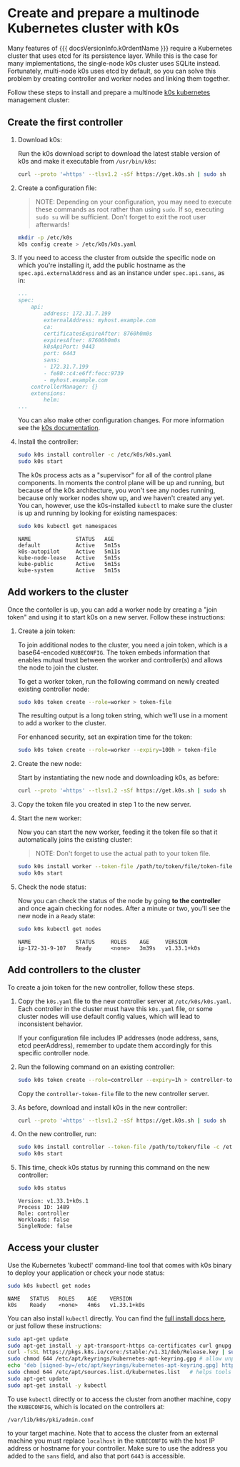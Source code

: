 # Create and prepare a multinode Kubernetes cluster with k0s

Many features of {{{ docsVersionInfo.k0rdentName }}} require a Kubernetes cluster that uses etcd for its persistence layer. While this is the case for many implementations, the single-node k0s cluster uses SQLite instead. Fortunately, multi-node k0s uses etcd by default, so you can solve this problem by creating controller and worker nodes and linking them together. 

Follow these steps to install and prepare a multinode [k0s kubernetes](https://k0sproject.io) management cluster:

## Create the first controller

1. Download k0s:

    Run the k0s download script to download the latest stable version of k0s and make it executable from `/usr/bin/k0s`:

    ```bash
    curl --proto '=https' --tlsv1.2 -sSf https://get.k0s.sh | sudo sh
    ```

2. Create a configuration file:

    > NOTE:
    > Depending on your configuration, you may need to execute these commands as root rather than using `sudo`. If so, executing `sudo su` will be sufficient. Don't forget to exit the root user afterwards!

    ```bash
    mkdir -p /etc/k0s
    k0s config create > /etc/k0s/k0s.yaml
    ```

3. If you need to access the cluster from outside the specific node on which you're installing it, add the public hostname as the `spec.api.externalAddress` and as an instance under `spec.api.sans`, as in:

    ```yaml
    ...
    spec:
        api:
            address: 172.31.7.199
            externalAddress: myhost.example.com
            ca:
            certificatesExpireAfter: 8760h0m0s
            expiresAfter: 87600h0m0s
            k0sApiPort: 9443
            port: 6443
            sans:
            - 172.31.7.199
            - fe80::c4:e6ff:fecc:9739
            - myhost.example.com
        controllerManager: {}
        extensions:
            helm:
    ...
    ```

    You can also make other configuration changes. For more information see the [k0s documentation](https://docs.k0sproject.io/stable/configuration/).

4. Install the controller:

    ```bash
    sudo k0s install controller -c /etc/k0s/k0s.yaml
    sudo k0s start
    ```

    The k0s process acts as a "supervisor" for all of the control plane components. In moments the control plane will be up and running, but because of the k0s architecture, you won't see any nodes running, because only worker nodes show up, and we haven't created any yet. You can, however, use the k0s-installed `kubectl` to make sure the cluster is up and running by looking for existing namespaces:

    ```bash
    sudo k0s kubectl get namespaces
    ```
    ```console
    NAME              STATUS   AGE
    default           Active   5m15s
    k0s-autopilot     Active   5m11s
    kube-node-lease   Active   5m15s
    kube-public       Active   5m15s
    kube-system       Active   5m15s
    ```

## Add workers to the cluster

Once the contoller is up, you can add a worker node by creating a "join token" and using it to start k0s on a new server. Follow these instructions:

1. Create a join token:

    To join additional nodes to the cluster, you need a join token, which is a base64-encoded `KUBECONFIG`. The token embeds information that enables mutual trust between the worker and controller(s) and allows the node to join the cluster.

    To get a worker token, run the following command on newly created existing controller node:

    ```bash
    sudo k0s token create --role=worker > token-file
    ```

    The resulting output is a long token string, which we'll use in a moment to add a worker to the cluster.

    For enhanced security, set an expiration time for the token:

    ```bash
    sudo k0s token create --role=worker --expiry=100h > token-file
    ```

2. Create the new node:

    Start by instantiating the new node and downloading k0s, as before:

    ```bash
    curl --proto '=https' --tlsv1.2 -sSf https://get.k0s.sh | sudo sh
    ```

3. Copy the token file you created in step 1 to the new server.

4. Start the new worker: 

    Now you can start the new worker, feeding it the token file so that it automatically joins the existing cluster:

    > NOTE:
    > Don't forget to use the actual path to your token file.

    ```bash
    sudo k0s install worker --token-file /path/to/token/file/token-file
    sudo k0s start
    ```

5. Check the node status:

    Now you can check the status of the node by going **to the controller** and once again checking for nodes. After a minute or two, you'll see the new node in a `Ready` state:

    ```bash
    sudo k0s kubectl get nodes
    ```
    ```console
    NAME              STATUS     ROLES    AGE     VERSION
    ip-172-31-9-107   Ready      <none>   3m39s   v1.33.1+k0s
    ```

## Add controllers to the cluster

To create a join token for the new controller, follow these steps.


1. Copy the `k0s.yaml` file to the new controller server at `/etc/k0s/k0s.yaml`. Each controller in the cluster must have this `k0s.yaml` file, or some cluster nodes will use default config values, which will lead to inconsistent behavior. 

    If your configuration file includes IP addresses (node address, sans, etcd peerAddress), remember to update them accordingly for this specific controller node.

2. Run the following command on an existing controller:

    ```bash
    sudo k0s token create --role=controller --expiry=1h > controller-token-file
    ```

    Copy the `controller-token-file` file to the new controller server.

4. As before, download and install k0s in the new controller:

    ```bash
    curl --proto '=https' --tlsv1.2 -sSf https://get.k0s.sh | sudo sh
    ```

3. On the new controller, run:

    ```bash
    sudo k0s install controller --token-file /path/to/token/file -c /etc/k0s/k0s.yaml
    sudo k0s start
    ```

4. This time, check k0s status by running this command on the new controller:

    ```bash
    sudo k0s status
    ```
    ```console
    Version: v1.33.1+k0s.1
    Process ID: 1489
    Role: controller
    Workloads: false
    SingleNode: false
    ```

## Access your cluster

Use the Kubernetes 'kubectl' command-line tool that comes with k0s binary to deploy your application or check your node status:

```bash
sudo k0s kubectl get nodes
```
```console
NAME   STATUS   ROLES    AGE    VERSION
k0s    Ready    <none>   4m6s   v1.33.1+k0s
```

You can also install `kubectl` directly. You can find the [full install docs here](https://kubernetes.io/docs/tasks/tools/install-kubectl-linux/), or just follow these instructions:

```bash
sudo apt-get update
sudo apt-get install -y apt-transport-https ca-certificates curl gnupg
curl -fsSL https://pkgs.k8s.io/core:/stable:/v1.31/deb/Release.key | sudo gpg --dearmor -o /etc/apt/keyrings/kubernetes-apt-keyring.gpg
sudo chmod 644 /etc/apt/keyrings/kubernetes-apt-keyring.gpg # allow unprivileged APT programs to read this keyring
echo 'deb [signed-by=/etc/apt/keyrings/kubernetes-apt-keyring.gpg] https://pkgs.k8s.io/core:/stable:/v1.31/deb/ /' | sudo tee /etc/apt/sources.list.d/kubernetes.list
sudo chmod 644 /etc/apt/sources.list.d/kubernetes.list   # helps tools such as command-not-found to work correctly
sudo apt-get update
sudo apt-get install -y kubectl
```

To use `kubectl` directly or to access the cluster from another machine, copy the `KUBECONFIG`, which is located on the controllers at:

```console
/var/lib/k0s/pki/admin.conf
```

to your target machine.  Note that to access the cluster from an external machine you must replace `localhost` in the `KUBECONFIG` with the host IP address or hostname for your controller. Make sure to use the address you added to the `sans` field, and also that port `6443` is accessible.